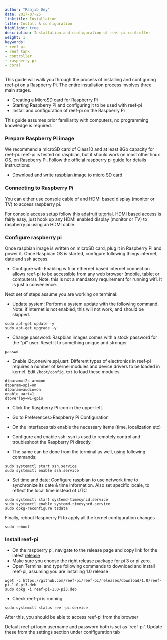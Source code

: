 ```yaml
---
author: "Ranjib Dey"
date: 2017-07-25
linktitle: Installation
title: Install & configuration
highlight: true
description: Installation and configuration of reef-pi controller
weight: 1
keywords:
- reef-pi
- reef tank
- controller
- raspberry pi
- coral
---
```


This guide will walk you through the process of installing and configuring reef-pi on a Raspberry Pi. The entire installation process involves three main stages.

- Creating a MicroSD card for Raspberry Pi
- Starting Raspberry Pi and configuring it to be used with  reef-pi
- Install and configuration of reef-pi on the Raspberry Pi

This guide assumes prior familiarity with computers, no programming knowledge is required.

### Prepare Raspberry Pi image

We recommend a microSD card of Class10 and at least 8Gb capacity for reef-pi. reef-pi is tested on raspbian, but it should work on most other linux OS, on Raspberry Pi. Follow the official raspberry pi guide for details instructions:
- [Download and write raspbian image to micro SD card](https://www.raspberrypi.org/documentation/installation/installing-images/)

### Connecting to Raspberry Pi

You can either use console cable of and HDMI based display (monitor or TV) to access raspberry pi.

For console access setup follow [this adafruit tutorial](https://learn.adafruit.com/adafruits-raspberry-pi-lesson-5-using-a-console-cable?view=all). HDMI based access is fairly easy, just hook up any HDMI enabled display (monitor or TV) to raspberry pi using an HDMI cable.



### Configure raspberry pi

Once raspbian image is written on microSD card, plug it in Raspberry Pi and power it. Once Raspbian OS is started, configure following things internet, date and ssh access.

- Configure wifi: Enabling wifi or ethernet based internet connection allows reef-pi to be accessible from any web browser (mobile, tablet or computers). Note, this is not a mandatory requirement for running wifi. It is just a convenience.

Next set of steps assume you are working on terminal:
- Update system: Perform a system update with the following command. Note: if internet is not enabled, this will not work, and should be skipped.
```
sudo apt-get update -y
sudo apt-get upgrade -y
```

- Change password: Raspbian images comes with a stock password for the "pi" user. Reset it to something unique and stronger

```
passwd
```
- Enable i2c,onewire,spi,uart: Different types of electronics in reef-pi requires a number of kernel modules and device drivers to be loaded in kernel. Edit `/boot/config.txt` to load these modules

```
dtparam=i2c_arm=on
dtparam=spi=on
dtparam=audio=on
enable_uart=1
dtoverlay=w1-gpio
```

- Click the Raspberry Pi icon in the upper left.
- Go to Preferences>Raspberry Pi Configuration
- On the Interfaces tab enable the necessary items (time, localization etc)

- Configure and enable ssh: ssh is used to remotely control and troubleshoot the Raspberry Pi directly.

- The same can be done from the terminal as well, using following commands:

```
sudo systemctl start ssh.service
sudo systemctl enable ssh.service
```
- Set time and date: Configure raspbian to use network time to synchronize its date & time information. Also set specific locale, to reflect the local time instead of UTC

```
sudo systemctl start systemd-timesyncd.service
sudo systemctl enable systemd-timesyncd.service
sudo dpkg-reconfigure tzdata
```

Finally, reboot Raspberry Pi to apply all the kernel configuration changes

```
sudo reboot
```

### Install reef-pi

- On the raspberry pi, navigate to the release page and copy link for the latest [release](https://github.com/reef-pi/reef-pi/releases)
- Make sure you choose the right release package for pi 3 or pi zero.
- Open Terminal and type following commands to download and  install reef-pi, assuming you are installing 1.0 release

```
wget -c https://github.com/reef-pi/reef-pi/releases/download/1.0/reef-pi-1.0-pi3.deb
sudo dpkg -i reef-pi-1.0-pi3.deb
```

- Check reef-pi is running

```
sudo systemctl status reef-pi.service
```


After this, you should be able to access reef-pi from the browser

Default reef-pi login username and password both is set as 'reef-pi'. Update these from the settings section under conifiguration tab
